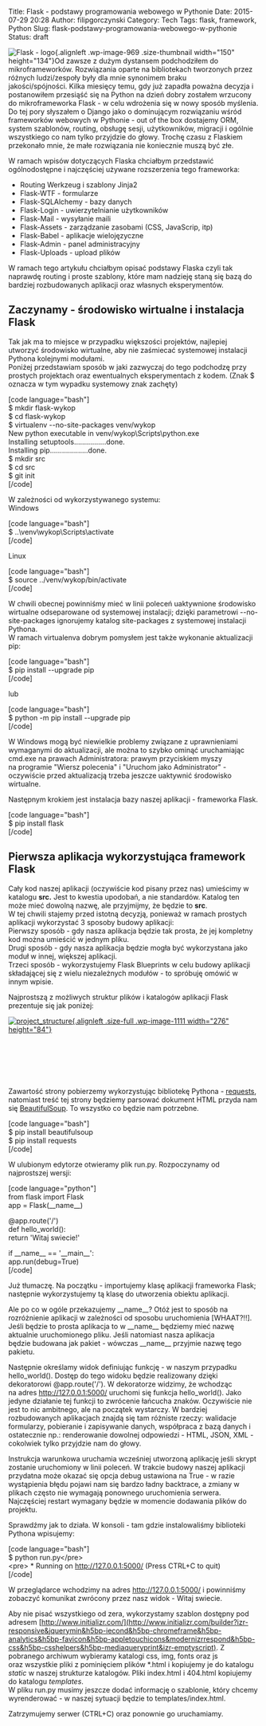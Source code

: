 Title: Flask - podstawy programowania webowego w Pythonie
Date: 2015-07-29 20:28
Author: filipgorczynski
Category: Tech
Tags: flask, framework, Python
Slug: flask-podstawy-programowania-webowego-w-pythonie
Status: draft

![Flask - logo](https://filipgorczynski.files.wordpress.com/2015/04/flask.png?w=150){.alignleft .wp-image-969 .size-thumbnail width="150" height="134"}Od zawsze z dużym dystansem podchodziłem do mikroframeworków. Rozwiązania oparte na bibliotekach tworzonych przez różnych ludzi/zespoły były dla mnie synonimem braku jakości/spójności. Kilka miesięcy temu, gdy już zapadła poważna decyzja i postanowiłem przesiąść się na Python na dzień dobry zostałem wrzucony do mikroframeworka Flask - w celu wdrożenia się w nowy sposób myślenia. Do tej pory słyszałem o Django jako o dominującym rozwiązaniu wśród frameworków webowych w Pythonie - out of the box dostajemy ORM, system szablonów, routing, obsługę sesji, użytkowników, migracji i ogólnie wszystkiego co nam tylko przyjdzie do głowy. Trochę czasu z Flaskiem przekonało mnie, że małe rozwiązania nie koniecznie muszą być złe.

W ramach wpisów dotyczących Flaska chciałbym przedstawić ogólnodostępne i najczęściej używane rozszerzenia tego frameworka:

-   Routing Werkzeug i szablony Jinja2
-   Flask-WTF - formularze
-   Flask-SQLAlchemy - bazy danych
-   Flask-Login - uwierzytelnianie użytkowników
-   Flask-Mail - wysyłanie maili
-   Flask-Assets - zarządzanie zasobami (CSS, JavaScrip, itp)
-   Flask-Babel - aplikacje wielojęzyczne
-   Flask-Admin - panel administracyjny
-   Flask-Uploads - upload plików

W ramach tego artykułu chciałbym opisać podstawy Flaska czyli tak naprawdę routing i proste szablony, które mam nadzieję staną się bazą do bardziej rozbudowanych aplikacji oraz własnych eksperymentów.

Zaczynamy - środowisko wirtualne i instalacja Flask
---------------------------------------------------

Tak jak ma to miejsce w przypadku większości projektów, najlepiej utworzyć środowisko wirtualne, aby nie zaśmiecać systemowej instalacji Pythona kolejnymi modułami.  
Poniżej przedstawiam sposób w jaki zazwyczaj do tego podchodzę przy prostych projektach oraz ewentualnych eksperymentach z kodem. (Znak \$ oznacza w tym wypadku systemowy znak zachęty)

\[code language="bash"\]  
\$ mkdir flask-wykop  
\$ cd flask-wykop  
\$ virtualenv --no-site-packages venv/wykop  
New python executable in venv/wykop\\Scripts\\python.exe  
Installing setuptools................done.  
Installing pip...................done.  
\$ mkdir src  
\$ cd src  
\$ git init  
\[/code\]

W zależności od wykorzystywanego systemu:  
Windows

\[code language="bash"\]  
\$ ..\\venv\\wykop\\Scripts\\activate  
\[/code\]

Linux

\[code language="bash"\]  
\$ source ../venv/wykop/bin/activate  
\[/code\]

W chwili obecnej powinniśmy mieć w linii poleceń uaktywnione środowisko wirtualne odseparowane od systemowej instalacji; dzięki parametrowi --no-site-packages ignorujemy katalog site-packages z systemowej instalacji Pythona.  
W ramach virtualenva dobrym pomysłem jest także wykonanie aktualizacji pip:

\[code language="bash"\]  
\$ pip install --upgrade pip  
\[/code\]

lub

\[code language="bash"\]  
\$ python -m pip install --upgrade pip  
\[/code\]

W Windows mogą być niewielkie problemy związane z uprawnieniami wymaganymi do aktualizacji, ale można to szybko ominąć uruchamiając cmd.exe na prawach Administratora: prawym przyciskiem myszy na programie "Wiersz polecenia" i "Uruchom jako Administrator" - oczywiście przed aktualizacją trzeba jeszcze uaktywnić środowisko wirtualne.

Następnym krokiem jest instalacja bazy naszej aplikacji - frameworka Flask.

\[code language="bash"\]  
\$ pip install flask  
\[/code\]

Pierwsza aplikacja wykorzystująca framework Flask
-------------------------------------------------

Cały kod naszej aplikacji (oczywiście kod pisany przez nas) umieścimy w katalogu **src.** Jest to kwestia upodobań, a nie standardów. Katalog ten może mieć dowolną nazwę, ale przyjmijmy, że będzie to **src**.  
W tej chwili stajemy przed istotną decyzją, ponieważ w ramach prostych aplikacji wykorzystać 3 sposoby budowy aplikacji:  
Pierwszy sposób - gdy nasza aplikacja będzie tak prosta, że jej kompletny kod można umieścić w jednym pliku.  
Drugi sposób - gdy nasza aplikacja będzie mogła być wykorzystana jako moduł w innej, większej aplikacji.  
Trzeci sposób - wykorzystujemy Flask Blueprints w celu budowy aplikacji składającej się z wielu niezależnych modułów - to spróbuję omówić w innym wpisie.

Najprostszą z możliwych struktur plików i katalogów aplikacji Flask prezentuje się jak poniżej:

[![project\_structure](https://filipgorczynski.files.wordpress.com/2015/07/project_structure1.png){.alignleft .size-full .wp-image-1111 width="276" height="84"}](https://filipgorczynski.files.wordpress.com/2015/07/project_structure1.png)

 

 

 

Zawartość strony pobierzemy wykorzystując bibliotekę Pythona - [requests](http://docs.python-requests.org/en/latest/), natomiast treść tej strony będziemy parsować dokument HTML przyda nam się [BeautifulSoup](http://www.crummy.com/software/BeautifulSoup/bs4/doc/). To wszystko co będzie nam potrzebne.

\[code language="bash"\]  
\$ pip install beautifulsoup  
\$ pip install requests  
\[/code\]

W ulubionym edytorze otwieramy plik run.py. Rozpoczynamy od najprostszej wersji:

\[code language="python"\]  
from flask import Flask  
app = Flask(\_\_name\_\_)

\@app.route('/')  
def hello\_world():  
return 'Witaj swiecie!'

if \_\_name\_\_ == '\_\_main\_\_':  
app.run(debug=True)  
\[/code\]

Już tłumaczę. Na początku - importujemy klasę aplikacji frameworka Flask; następnie wykorzystujemy tą klasę do utworzenia obiektu aplikacji.

Ale po co w ogóle przekazujemy \_\_name\_\_? Otóż jest to sposób na rozróżnienie aplikacji w zależności od sposobu uruchomienia \[WHAAT?!!\]. Jeśli będzie to prosta aplikacja to w \_\_name\_\_ będziemy mieć nazwę aktualnie uruchomionego pliku. Jeśli natomiast nasza aplikacja będzie budowana jak pakiet - wówczas \_\_name\_\_ przyjmie nazwę tego pakietu.

Następnie określamy widok definiując funkcję - w naszym przypadku hello\_world(). Dostęp do tego widoku będzie realizowany dzięki dekoratorowi \@app.route('/'). W dekoratorze widzimy, że wchodząc na adres http://127.0.0.1:5000/ uruchomi się funkcja hello\_world(). Jako jedyne działanie tej funkcji to zwrócenie łańcucha znaków. Oczywiście nie jest to nic ambitnego, ale na początek wystarczy. W bardziej rozbudowanych aplikacjach znajdą się tam różniste rzeczy: walidacje formularzy, pobieranie i zapisywanie danych, współpraca z bazą danych i ostatecznie np.: renderowanie dowolnej odpowiedzi - HTML, JSON, XML - cokolwiek tylko przyjdzie nam do głowy.

Instrukcja warunkowa uruchamia wcześniej utworzoną aplikację jeśli skrypt zostanie uruchomiony w linii poleceń. W trakcie budowy naszej aplikacji przydatna może okazać się opcja debug ustawiona na True - w razie wystąpienia błędu pojawi nam się bardzo ładny backtrace, a zmiany w plikach często nie wymagają ponownego uruchomienia serwera. Najczęściej restart wymagany będzie w momencie dodawania plików do projektu.

Sprawdźmy jak to działa. W konsoli - tam gdzie instalowaliśmy biblioteki Pythona wpisujemy:

\[code language="bash"\]  
\$ python run.py\</pre\>  
\<pre\> \* Running on http://127.0.0.1:5000/ (Press CTRL+C to quit)  
\[/code\]

W przeglądarce wchodzimy na adres http://127.0.0.1:5000/ i powinniśmy zobaczyć komunikat zwrócony przez nasz widok - Witaj swiecie.

Aby nie pisać wszystkiego od zera, wykorzystamy szablon dostępny pod adresem [http://www.initializr.com/](http://www.initializr.com/builder?izr-responsive&jquerymin&h5bp-iecond&h5bp-chromeframe&h5bp-analytics&h5bp-favicon&h5bp-appletouchicons&modernizrrespond&h5bp-css&h5bp-csshelpers&h5bp-mediaqueryprint&izr-emptyscript). Z pobranego archiwum wybieramy katalogi css, img, fonts oraz js oraz wszystkie pliki z pominięciem plików \*.html i kopiujemy je do katalogu *static* w naszej strukturze katalogów. Pliki index.html i 404.html kopiujemy do katalogu *templates*.  
W pliku run.py musimy jeszcze dodać informację o szablonie, który chcemy wyrenderować - w naszej sytuacji będzie to templates/index.html.

Zatrzymujemy serwer (CTRL+C) oraz ponownie go uruchamiamy.

 
